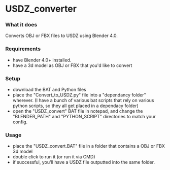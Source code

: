 # USDZ_converter
### What it does
Converts OBJ or FBX files to USDZ using Blender 4.0.

### Requirements 
- have Blender 4.0+ installed.
- have a 3d model as OBJ or FBX that you'd like to convert

### Setup
- download the BAT and Python files
- place the "Convert_to_USDZ.py"  file into a "dependancy folder" wherever. (I have a bunch of various bat scripts that rely on various python scripts, so they all get placed in a dependacy folder)
- open the "USDZ_convert" BAT file in notepad, and change the "BLENDER_PATH" and "PYTHON_SCRIPT" directories to match your config.

### Usage
- place the "USDZ_convert.BAT" file in a folder that contains a OBJ or FBX 3d model
- double click to run it (or run it via CMD)
- if successful, you'll have a USDZ file outputted into the same folder.
